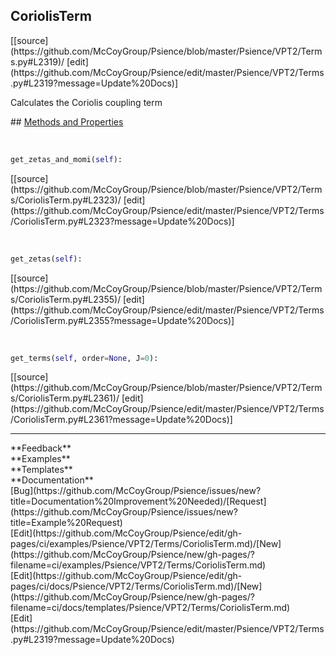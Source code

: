 ## <a id="Psience.VPT2.Terms.CoriolisTerm">CoriolisTerm</a> 

<div class="docs-source-link" markdown="1">
[[source](https://github.com/McCoyGroup/Psience/blob/master/Psience/VPT2/Terms.py#L2319)/
[edit](https://github.com/McCoyGroup/Psience/edit/master/Psience/VPT2/Terms.py#L2319?message=Update%20Docs)]
</div>

Calculates the Coriolis coupling term







<div class="collapsible-section">
 <div class="collapsible-section collapsible-section-header" markdown="1">
## <a class="collapse-link" data-toggle="collapse" href="#methods" markdown="1"> Methods and Properties</a> <a class="float-right" data-toggle="collapse" href="#methods"><i class="fa fa-chevron-down"></i></a>
 </div>
 <div class="collapsible-section collapsible-section-body collapse show" id="methods" markdown="1">
 
<a id="Psience.VPT2.Terms.CoriolisTerm.get_zetas_and_momi" class="docs-object-method">&nbsp;</a> 
```python
get_zetas_and_momi(self): 
```
<div class="docs-source-link" markdown="1">
[[source](https://github.com/McCoyGroup/Psience/blob/master/Psience/VPT2/Terms/CoriolisTerm.py#L2323)/
[edit](https://github.com/McCoyGroup/Psience/edit/master/Psience/VPT2/Terms/CoriolisTerm.py#L2323?message=Update%20Docs)]
</div>


<a id="Psience.VPT2.Terms.CoriolisTerm.get_zetas" class="docs-object-method">&nbsp;</a> 
```python
get_zetas(self): 
```
<div class="docs-source-link" markdown="1">
[[source](https://github.com/McCoyGroup/Psience/blob/master/Psience/VPT2/Terms/CoriolisTerm.py#L2355)/
[edit](https://github.com/McCoyGroup/Psience/edit/master/Psience/VPT2/Terms/CoriolisTerm.py#L2355?message=Update%20Docs)]
</div>


<a id="Psience.VPT2.Terms.CoriolisTerm.get_terms" class="docs-object-method">&nbsp;</a> 
```python
get_terms(self, order=None, J=0): 
```
<div class="docs-source-link" markdown="1">
[[source](https://github.com/McCoyGroup/Psience/blob/master/Psience/VPT2/Terms/CoriolisTerm.py#L2361)/
[edit](https://github.com/McCoyGroup/Psience/edit/master/Psience/VPT2/Terms/CoriolisTerm.py#L2361?message=Update%20Docs)]
</div>
 </div>
</div>












---


<div markdown="1" class="text-secondary">
<div class="container">
  <div class="row">
   <div class="col" markdown="1">
**Feedback**   
</div>
   <div class="col" markdown="1">
**Examples**   
</div>
   <div class="col" markdown="1">
**Templates**   
</div>
   <div class="col" markdown="1">
**Documentation**   
</div>
   <div class="col" markdown="1">
   
</div>
   <div class="col" markdown="1">
   
</div>
   <div class="col" markdown="1">
   
</div>
</div>
  <div class="row">
   <div class="col" markdown="1">
[Bug](https://github.com/McCoyGroup/Psience/issues/new?title=Documentation%20Improvement%20Needed)/[Request](https://github.com/McCoyGroup/Psience/issues/new?title=Example%20Request)   
</div>
   <div class="col" markdown="1">
[Edit](https://github.com/McCoyGroup/Psience/edit/gh-pages/ci/examples/Psience/VPT2/Terms/CoriolisTerm.md)/[New](https://github.com/McCoyGroup/Psience/new/gh-pages/?filename=ci/examples/Psience/VPT2/Terms/CoriolisTerm.md)   
</div>
   <div class="col" markdown="1">
[Edit](https://github.com/McCoyGroup/Psience/edit/gh-pages/ci/docs/Psience/VPT2/Terms/CoriolisTerm.md)/[New](https://github.com/McCoyGroup/Psience/new/gh-pages/?filename=ci/docs/templates/Psience/VPT2/Terms/CoriolisTerm.md)   
</div>
   <div class="col" markdown="1">
[Edit](https://github.com/McCoyGroup/Psience/edit/master/Psience/VPT2/Terms.py#L2319?message=Update%20Docs)   
</div>
   <div class="col" markdown="1">
   
</div>
   <div class="col" markdown="1">
   
</div>
   <div class="col" markdown="1">
   
</div>
</div>
</div>
</div>
